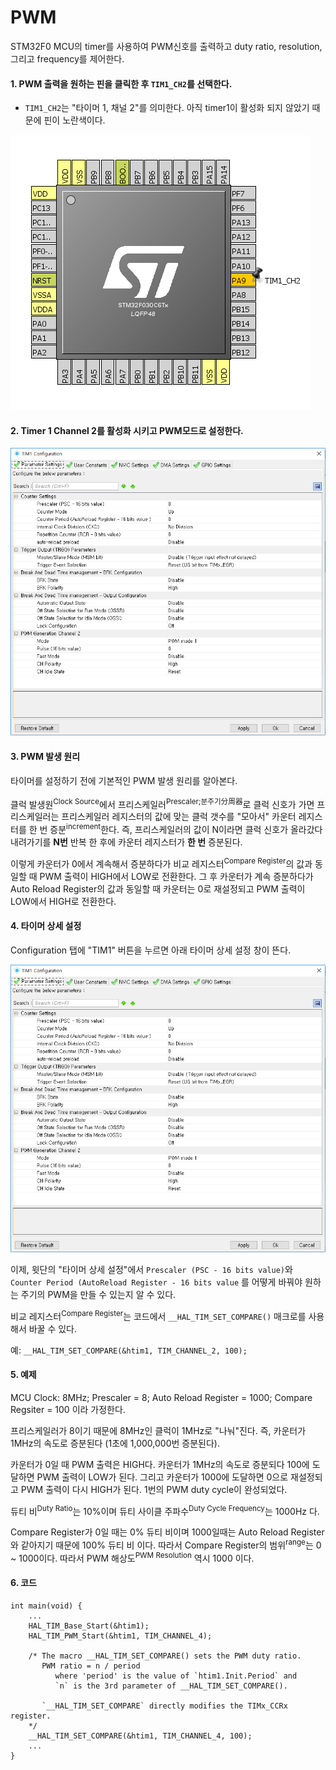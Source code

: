 # PWM
STM32F0 MCU의 timer를 사용하여 PWM신호를 출력하고 duty ratio, resolution, 그리고 frequency를 제어한다.

#### 1. PWM 출력을 원하는 핀을 클릭한 후 `TIM1_CH2`를 선택한다.
* `TIM1_CH2`는 "타이머 1, 채널 2"를 의미한다. 아직 timer1이 활성화 되지 않았기 때문에 핀이 노란색이다.

![](images/pwm-010.PNG)

#### 2. Timer 1 Channel 2를 활성화 시키고 PWM모드로 설정한다.

![](images/pwm-020.PNG)

#### 3. PWM 발생 원리
타이머를 설정하기 전에 기본적인 PWM 발생 원리를 알아본다.

클럭 발생원<sup>Clock Source</sup>에서 프리스케일러<sup>Prescaler;분주기分周器</sup>로 클럭 신호가 가면
프리스케일러는 프리스케일러 레지스터의 값에 맞는 클럭 갯수를 "모아서" 카운터 레지스터를 한 번 증분<sup>increment</sup>한다.
즉, 프리스케일러의 값이 N이라면 클럭 신호가 올라갔다 내려가기를 **N번** 반복 한 후에 카운터 레지스터가 **한 번**
증분된다.

이렇게 카운터가 0에서 계속해서 증분하다가 비교 레지스터<sup>Compare Register</sup>의 값과 동일할 때 PWM 출력이 HIGH에서
LOW로 전환한다. 그 후 카운터가 계속 증분하다가 Auto Reload Register의 값과 동일할 때 카운터는 0로 재설정되고 PWM 출력이
LOW에서 HIGH로 전환한다.

#### 4. 타이머 상세 설정
Configuration 탭에 "TIM1" 버튼을 누르면 아래 타이머 상세 설정 창이 뜬다.

![](images/pwm-030.PNG)

이제, 윗단의 "타이머 상세 설정"에서 `Prescaler (PSC - 16 bits value)`와 `Counter Period (AutoReload Register - 16 bits value`
를 어떻게 바꿔야 원하는 주기의 PWM을 만들 수 있는지 알 수 있다.

비교 레지스터<sup>Compare Register</sup>는 코드에서 `__HAL_TIM_SET_COMPARE()` 매크로를 사용해서 바꿀 수 있다.

예: `__HAL_TIM_SET_COMPARE(&htim1, TIM_CHANNEL_2, 100);`

#### 5. 예제
MCU Clock: 8MHz; Prescaler = 8; Auto Reload Register = 1000; Compare Regsiter = 100 이라 가정한다.

프리스케일러가 8이기 때문에 8MHz인 클럭이 1MHz로 "나눠"진다. 즉, 카운터가 1MHz의 속도로 증분된다 (1초에 1,000,000번 증분된다).

카운터가 0일 때 PWM 출력은 HIGH다. 카운터가 1MHz의 속도로 증분되다 100에 도달하면 PWM 출력이 LOW가 된다. 그리고 카운터가
1000에 도달하면 0으로 재설정되고 PWM 출력이 다시 HIGH가 된다. 1번의 PWM duty cycle이 완성되었다.

듀티 비<sup>Duty Ratio</sup>는 10%이며 듀티 사이클 주파수<sup>Duty Cycle Frequency</sup>는 1000Hz 다.

Compare Register가 0일 때는 0% 듀티 비이며 1000일때는 Auto Reload Register와 같아지기 때문에 100% 듀티 비 이다.
따라서 Compare Register의 범위<sup>range</sup>는 0 ~ 1000이다. 따라서 PWM 해상도<sup>PWM Resolution</sup> 역시 1000 이다. 

#### 6. 코드
````
int main(void) {
    ...
    HAL_TIM_Base_Start(&htim1);
    HAL_TIM_PWM_Start(&htim1, TIM_CHANNEL_4); 

    /* The macro __HAL_TIM_SET_COMPARE() sets the PWM duty ratio.
       PWM ratio = n / period
          where 'period' is the value of `htim1.Init.Period` and
          `n` is the 3rd parameter of __HAL_TIM_SET_COMPARE().
   
       `__HAL_TIM_SET_COMPARE` directly modifies the TIMx_CCRx register.
    */
    __HAL_TIM_SET_COMPARE(&htim1, TIM_CHANNEL_4, 100);
    ...
}
````
